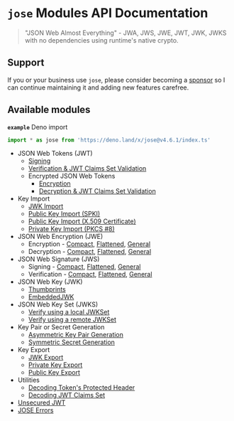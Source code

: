 # `jose` Modules API Documentation

> "JSON Web Almost Everything" - JWA, JWS, JWE, JWT, JWK, JWKS with no dependencies using runtime's native crypto.

## Support

If you or your business use `jose`, please consider becoming a [sponsor][support-sponsor] so I can continue maintaining it and adding new features carefree.

## Available modules

**`example`** Deno import
```js
import * as jose from 'https://deno.land/x/jose@v4.6.1/index.ts'
```

- JSON Web Tokens (JWT)
  - [Signing](https://github.com/panva/jose/blob/v4.6.1/docs/classes/jwt_sign.SignJWT.md#readme)
  - [Verification & JWT Claims Set Validation](https://github.com/panva/jose/blob/v4.6.1/docs/functions/jwt_verify.jwtVerify.md#readme)
  - Encrypted JSON Web Tokens
    - [Encryption](https://github.com/panva/jose/blob/v4.6.1/docs/classes/jwt_encrypt.EncryptJWT.md#readme)
    - [Decryption & JWT Claims Set Validation](https://github.com/panva/jose/blob/v4.6.1/docs/functions/jwt_decrypt.jwtDecrypt.md#readme)
- Key Import
  - [JWK Import](https://github.com/panva/jose/blob/v4.6.1/docs/functions/key_import.importJWK.md#readme)
  - [Public Key Import (SPKI)](https://github.com/panva/jose/blob/v4.6.1/docs/functions/key_import.importSPKI.md#readme)
  - [Public Key Import (X.509 Certificate)](https://github.com/panva/jose/blob/v4.6.1/docs/functions/key_import.importX509.md#readme)
  - [Private Key Import (PKCS #8)](https://github.com/panva/jose/blob/v4.6.1/docs/functions/key_import.importPKCS8.md#readme)
- JSON Web Encryption (JWE)
  - Encryption - [Compact](https://github.com/panva/jose/blob/v4.6.1/docs/classes/jwe_compact_encrypt.CompactEncrypt.md#readme), [Flattened](https://github.com/panva/jose/blob/v4.6.1/docs/classes/jwe_flattened_encrypt.FlattenedEncrypt.md#readme), [General](https://github.com/panva/jose/blob/v4.6.1/docs/classes/jwe_general_encrypt.GeneralEncrypt.md#readme)
  - Decryption - [Compact](https://github.com/panva/jose/blob/v4.6.1/docs/functions/jwe_compact_decrypt.compactDecrypt.md#readme), [Flattened](https://github.com/panva/jose/blob/v4.6.1/docs/functions/jwe_flattened_decrypt.flattenedDecrypt.md#readme), [General](https://github.com/panva/jose/blob/v4.6.1/docs/functions/jwe_general_decrypt.generalDecrypt.md#readme)
- JSON Web Signature (JWS)
  - Signing - [Compact](https://github.com/panva/jose/blob/v4.6.1/docs/classes/jws_compact_sign.CompactSign.md#readme), [Flattened](https://github.com/panva/jose/blob/v4.6.1/docs/classes/jws_flattened_sign.FlattenedSign.md#readme), [General](https://github.com/panva/jose/blob/v4.6.1/docs/classes/jws_general_sign.GeneralSign.md#readme)
  - Verification - [Compact](https://github.com/panva/jose/blob/v4.6.1/docs/functions/jws_compact_verify.compactVerify.md#readme), [Flattened](https://github.com/panva/jose/blob/v4.6.1/docs/functions/jws_flattened_verify.flattenedVerify.md#readme), [General](https://github.com/panva/jose/blob/v4.6.1/docs/functions/jws_general_verify.generalVerify.md#readme)
- JSON Web Key (JWK)
  - [Thumbprints](https://github.com/panva/jose/blob/v4.6.1/docs/functions/jwk_thumbprint.calculateJwkThumbprint.md#readme)
  - [EmbeddedJWK](https://github.com/panva/jose/blob/v4.6.1/docs/functions/jwk_embedded.EmbeddedJWK.md#readme)
- JSON Web Key Set (JWKS)
  - [Verify using a local JWKSet](https://github.com/panva/jose/blob/v4.6.1/docs/functions/jwks_local.createLocalJWKSet.md#readme)
  - [Verify using a remote JWKSet](https://github.com/panva/jose/blob/v4.6.1/docs/functions/jwks_remote.createRemoteJWKSet.md#readme)
- Key Pair or Secret Generation
  - [Asymmetric Key Pair Generation](https://github.com/panva/jose/blob/v4.6.1/docs/functions/key_generate_key_pair.generateKeyPair.md#readme)
  - [Symmetric Secret Generation](https://github.com/panva/jose/blob/v4.6.1/docs/functions/key_generate_secret.generateSecret.md#readme)
- Key Export
  - [JWK Export](https://github.com/panva/jose/blob/v4.6.1/docs/functions/key_export.exportJWK.md#readme)
  - [Private Key Export](https://github.com/panva/jose/blob/v4.6.1/docs/functions/key_export.exportPKCS8.md#readme)
  - [Public Key Export](https://github.com/panva/jose/blob/v4.6.1/docs/functions/key_export.exportSPKI.md#readme)
- Utilities
  - [Decoding Token's Protected Header](https://github.com/panva/jose/blob/v4.6.1/docs/functions/util_decode_protected_header.decodeProtectedHeader.md#readme)
  - [Decoding JWT Claims Set](https://github.com/panva/jose/blob/v4.6.1/docs/functions/util_decode_jwt.decodeJwt.md#readme)
- [Unsecured JWT](https://github.com/panva/jose/blob/v4.6.1/docs/classes/jwt_unsecured.UnsecuredJWT.md#readme)
- [JOSE Errors](https://github.com/panva/jose/blob/v4.6.1/docs/modules/util_errors.md#readme)

[support-sponsor]: https://github.com/sponsors/panva
